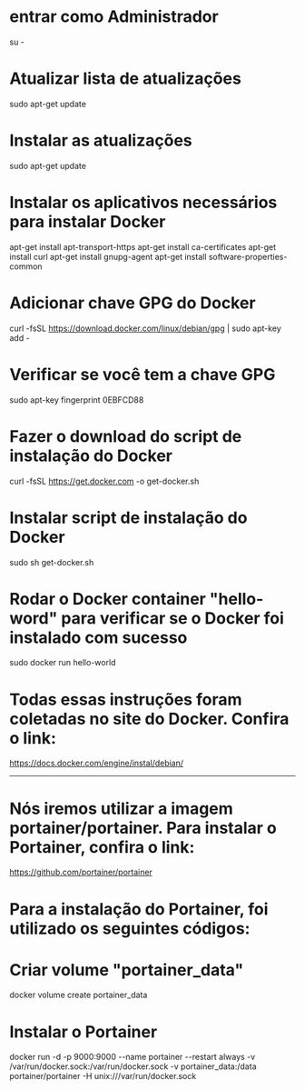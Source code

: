  # entrar como Administrador
 su -

# Atualizar lista de atualizações
sudo apt-get update 

# Instalar as atualizações

sudo apt-get update 

# Instalar os aplicativos necessários para instalar Docker
 
apt-get install apt-transport-https 
apt-get install ca-certificates 
apt-get install curl 
apt-get install gnupg-agent 
apt-get install  software-properties-common 

# Adicionar chave GPG do Docker
curl -fsSL https://download.docker.com/linux/debian/gpg | sudo apt-key add -  

# Verificar se você tem a chave GPG
sudo apt-key fingerprint 0EBFCD88 

# Fazer o download do script de instalação do Docker
curl -fsSL https://get.docker.com -o get-docker.sh 

# Instalar script de instalação do Docker
sudo sh get-docker.sh 

# Rodar o Docker container "hello-word" para verificar se o Docker foi instalado com sucesso
sudo docker run hello-world 

# Todas essas instruções foram coletadas no site do Docker. Confira o link:

https://docs.docker.com/engine/instal/debian/

- - - - - - - - - - - - - - - - - - - - - - - - - - - - - - - - - - 
# Nós iremos utilizar a imagem portainer/portainer. Para instalar o Portainer, confira o link:

https://github.com/portainer/portainer

# Para a instalação do Portainer, foi utilizado os seguintes códigos:

# Criar volume "portainer_data"
docker volume create portainer_data 

# Instalar o Portainer
docker run -d -p 9000:9000 --name portainer --restart always -v /var/run/docker.sock:/var/run/docker.sock -v portainer_data:/data portainer/portainer -H unix:///var/run/docker.sock 